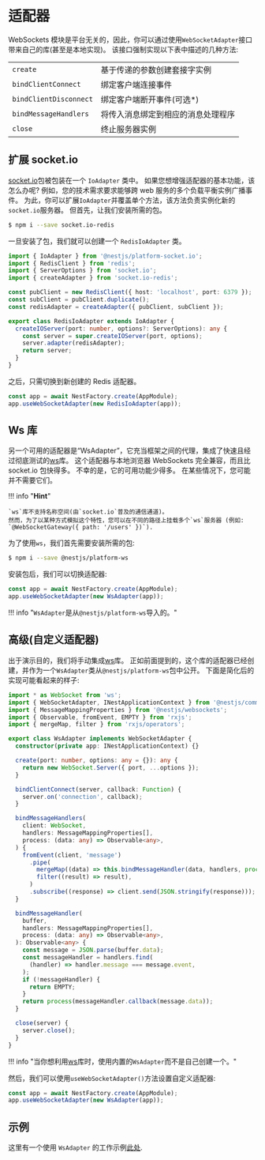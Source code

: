 # 适配器

WebSockets 模块是平台无关的，因此，你可以通过使用`WebSocketAdapter`接口带来自己的库(甚至是本地实现)。
该接口强制实现以下表中描述的几种方法:

<table>
  <tr>
    <td><code>create</code></td>
    <td>基于传递的参数创建套接字实例</td>
  </tr>
  <tr>
    <td><code>bindClientConnect</code></td>
    <td>绑定客户端连接事件</td>
  </tr>
  <tr>
    <td><code>bindClientDisconnect</code></td>
    <td>绑定客户端断开事件(可选*)</td>
  </tr>
  <tr>
    <td><code>bindMessageHandlers</code></td>
    <td>将传入消息绑定到相应的消息处理程序</td>
  </tr>
  <tr>
    <td><code>close</code></td>
    <td>终止服务器实例</td>
  </tr>
</table>

## 扩展 socket.io

[socket.io](https://github.com/socketio/socket.io)包被包装在一个 `IoAdapter` 类中。
如果您想增强适配器的基本功能，该怎么办呢?
例如，您的技术需求要求能够跨 web 服务的多个负载平衡实例广播事件。
为此，你可以扩展`IoAdapter`并覆盖单个方法，该方法负责实例化新的`socket.io`服务器。
但首先，让我们安装所需的包。

```bash
$ npm i --save socket.io-redis
```

一旦安装了包，我们就可以创建一个 `RedisIoAdapter` 类。

```typescript
import { IoAdapter } from '@nestjs/platform-socket.io';
import { RedisClient } from 'redis';
import { ServerOptions } from 'socket.io';
import { createAdapter } from 'socket.io-redis';

const pubClient = new RedisClient({ host: 'localhost', port: 6379 });
const subClient = pubClient.duplicate();
const redisAdapter = createAdapter({ pubClient, subClient });

export class RedisIoAdapter extends IoAdapter {
  createIOServer(port: number, options?: ServerOptions): any {
    const server = super.createIOServer(port, options);
    server.adapter(redisAdapter);
    return server;
  }
}
```

之后，只需切换到新创建的 Redis 适配器。

```typescript
const app = await NestFactory.create(AppModule);
app.useWebSocketAdapter(new RedisIoAdapter(app));
```

## Ws 库

另一个可用的适配器是“WsAdapter”，它充当框架之间的代理，集成了快速且经过彻底测试的[ws](https://github.com/websockets/ws)库。
这个适配器与本地浏览器 WebSockets 完全兼容，而且比 socket.io 包快得多。
不幸的是，它的可用功能少得多。
在某些情况下，您可能并不需要它们。

!!! info "**Hint**"

    `ws`库不支持名称空间(由`socket.io`普及的通信通道)。
    然而，为了以某种方式模拟这个特性，您可以在不同的路径上挂载多个`ws`服务器 (例如: `@WebSocketGateway({ path: '/users' })`).

为了使用`ws`，我们首先需要安装所需的包:

```bash
$ npm i --save @nestjs/platform-ws
```

安装包后，我们可以切换适配器:

```typescript
const app = await NestFactory.create(AppModule);
app.useWebSocketAdapter(new WsAdapter(app));
```

!!! info "`WsAdapter`是从`@nestjs/platform-ws`导入的。"

## 高级(自定义适配器)

出于演示目的，我们将手动集成[ws](https://github.com/websockets/ws)库。
正如前面提到的，这个库的适配器已经创建，并作为一个`WsAdapter`类从`@nestjs/platform-ws`包中公开。
下面是简化后的实现可能看起来的样子:

```ts title="ws-adapter"
import * as WebSocket from 'ws';
import { WebSocketAdapter, INestApplicationContext } from '@nestjs/common';
import { MessageMappingProperties } from '@nestjs/websockets';
import { Observable, fromEvent, EMPTY } from 'rxjs';
import { mergeMap, filter } from 'rxjs/operators';

export class WsAdapter implements WebSocketAdapter {
  constructor(private app: INestApplicationContext) {}

  create(port: number, options: any = {}): any {
    return new WebSocket.Server({ port, ...options });
  }

  bindClientConnect(server, callback: Function) {
    server.on('connection', callback);
  }

  bindMessageHandlers(
    client: WebSocket,
    handlers: MessageMappingProperties[],
    process: (data: any) => Observable<any>,
  ) {
    fromEvent(client, 'message')
      .pipe(
        mergeMap((data) => this.bindMessageHandler(data, handlers, process)),
        filter((result) => result),
      )
      .subscribe((response) => client.send(JSON.stringify(response)));
  }

  bindMessageHandler(
    buffer,
    handlers: MessageMappingProperties[],
    process: (data: any) => Observable<any>,
  ): Observable<any> {
    const message = JSON.parse(buffer.data);
    const messageHandler = handlers.find(
      (handler) => handler.message === message.event,
    );
    if (!messageHandler) {
      return EMPTY;
    }
    return process(messageHandler.callback(message.data));
  }

  close(server) {
    server.close();
  }
}
```

!!! info "当你想利用[ws][ws]库时，使用内置的`WsAdapter`而不是自己创建一个。"

[ws]: https://github.com/websockets/ws

然后，我们可以使用`useWebSocketAdapter()`方法设置自定义适配器:

```ts title="main.ts"
const app = await NestFactory.create(AppModule);
app.useWebSocketAdapter(new WsAdapter(app));
```

## 示例

这里有一个使用 `WsAdapter` 的工作示例[此处](https://github.com/nestjs/nest/tree/master/sample/16-gateways-ws).
